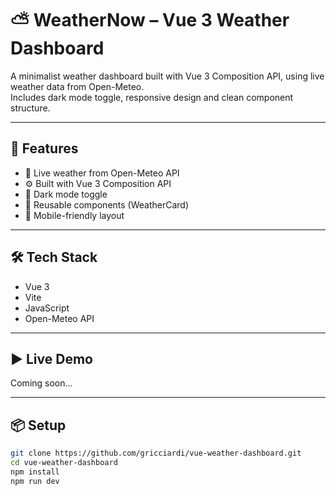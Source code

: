 # ⛅ WeatherNow – Vue 3 Weather Dashboard

A minimalist weather dashboard built with Vue 3 Composition API, using live weather data from Open-Meteo.  
Includes dark mode toggle, responsive design and clean component structure.

---

## 🚀 Features

- 📡 Live weather from Open-Meteo API
- ⚙️ Built with Vue 3 Composition API
- 🌙 Dark mode toggle
- 🧩 Reusable components (WeatherCard)
- 📱 Mobile-friendly layout

---

## 🛠 Tech Stack

- Vue 3
- Vite
- JavaScript
- Open-Meteo API

---

## ▶️ Live Demo

Coming soon…

---

## 📦 Setup

```bash
git clone https://github.com/gricciardi/vue-weather-dashboard.git
cd vue-weather-dashboard
npm install
npm run dev
